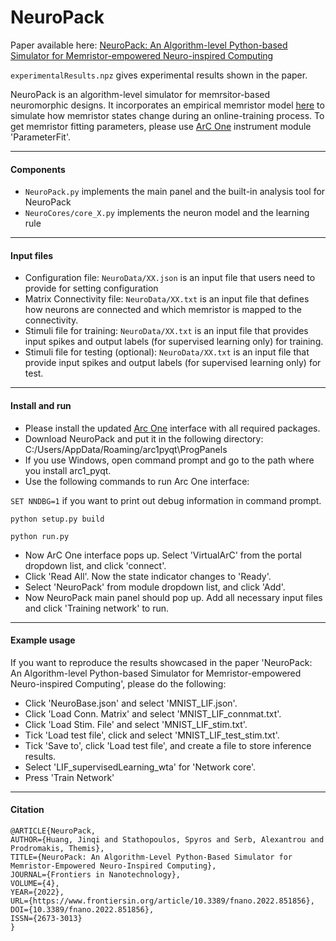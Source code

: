 # NeuroPack
Paper available here: [NeuroPack: An Algorithm-level Python-based Simulator for Memristor-empowered Neuro-inspired Computing](https://www.frontiersin.org/article/10.3389/fnano.2022.851856)

`experimentalResults.npz` gives experimental results shown in the paper.

NeuroPack is an algorithm-level simulator for memrsitor-based neuromorphic designs. It incorporates an empirical memristor model [here](https://arxiv.org/abs/1703.01167) to simulate how memristor states change during an online-training process.
To get memristor fitting parameters, please use [ArC One](https://github.com/arc-instruments/arc1_pyqt) instrument module 'ParameterFit'.

---
#### Components
 - `NeuroPack.py` implements the main panel and the built-in analysis tool for NeuroPack
 - `NeuroCores/core_X.py` implements the neuron model and the learning rule

---
#### Input files
 - Configuration file: `NeuroData/XX.json` is an input file that users need to provide for setting configuration
 - Matrix Connectivity file: `NeuroData/XX.txt` is an input file that defines how neurons are connected and which memristor is mapped to the connectivity.
 - Stimuli file for training: `NeuroData/XX.txt` is an input file that provides input spikes and output labels (for supervised learning only) for training.
 - Stimuli file for testing (optional): `NeuroData/XX.txt` is an input file that provide input spikes and output labels (for supervised learning only) for test.

---
#### Install and run
 - Please install the updated [Arc One](https://github.com/hjq310/arc1_pyqt) interface with all required packages.
 - Download NeuroPack and put it in the following directory:
C:/Users/AppData/Roaming/arc1pyqt\ProgPanels
 - If you use Windows, open command prompt and go to the path where you install arc1_pyqt.
 - Use the following commands to run Arc One interface:

 `SET NNDBG=1` if you want to print out debug information in command prompt.

 `python setup.py build`

 `python run.py`
 - Now ArC One interface pops up. Select 'VirtualArC' from the portal dropdown list, and click 'connect'.
 - Click 'Read All'. Now the state indicator changes to 'Ready'.
 - Select 'NeuroPack' from module dropdown list, and click 'Add'.
 - Now NeuroPack main panel should pop up. Add all necessary input files and click 'Training network' to run.
---
#### Example usage
If you want to reproduce the results showcased in the paper 'NeuroPack: An Algorithm-level Python-based Simulator for Memristor-empowered Neuro-inspired Computing', please do the following:
 - Click 'NeuroBase.json' and select 'MNIST_LIF.json'.
 - Click 'Load Conn. Matrix' and select 'MNIST_LIF_connmat.txt'.
 - Click 'Load Stim. File' and select 'MNIST_LIF_stim.txt'.
 - Tick 'Load test file', click and select 'MNIST_LIF_test_stim.txt'.
 - Tick 'Save to', click 'Load test file', and create a file to store inference results.
 - Select 'LIF_supervisedLearning_wta' for 'Network core'.
 - Press 'Train Network'
---
#### Citation
```
@ARTICLE{NeuroPack,
AUTHOR={Huang, Jinqi and Stathopoulos, Spyros and Serb, Alexantrou and Prodromakis, Themis},   
TITLE={NeuroPack: An Algorithm-Level Python-Based Simulator for Memristor-Empowered Neuro-Inspired Computing},      	
JOURNAL={Frontiers in Nanotechnology},      
VOLUME={4},      	
YEAR={2022},       
URL={https://www.frontiersin.org/article/10.3389/fnano.2022.851856},       	
DOI={10.3389/fnano.2022.851856},      	
ISSN={2673-3013}
}
```
